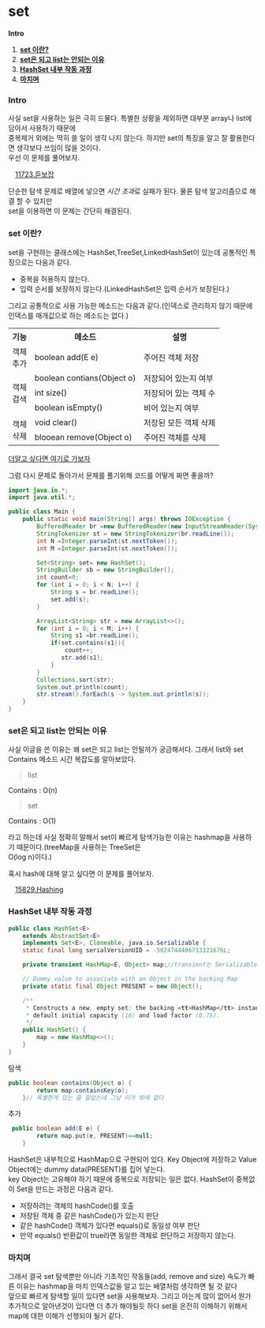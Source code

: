 <h1>set</h1> 

**Intro**
1. [**set 이란?**](#set-이란)
2. [**set은 되고 list는 안되는 이유**](#set은-되고-list는-안되는-이유)
3. [**HashSet 내부 작동 과정**](#hashset-내부-작동-과정)
4. [**마치며**](#마치며)


### Intro

사실 set을 사용하는 일은 극히 드물다. 특별한 상황을 제외하면 대부분 array나 list에 담아서 사용하기 때문에    
중복제거 외에는 딱히 쓸 일이 생각 나지 않는다. 하지만 set의 특징을 알고 잘 활용한다면 생각보다 쓰임이 많을 것이다.   
우선 이 문제를 풀어보자.

<img src="https://static.solved.ac/tier_small/7.svg" width="14" height="14">[11723.듣보잡](https://boj.kr/1764)

단순한 탐색 문제로 배열에 넣으면 *시간 초과*로 실패가 된다. 물론 탐색 알고리즘으로 해결 할 수 있지만   
set을 이용하면 이 문제는 간단히 해결된다. 

### set 이란?

set을 구현하는 클래스에는 HashSet,TreeSet,LinkedHashSet이 있는데 공통적인 특징으로는 다음과 같다.

- 중복을 허용하지 않는다.
- 입력 순서를 보장하지 않는다.(LinkedHashSet은 입력 순서가 보장된다.)

그리고 공통적으로 사용 가능한 메소드는 다음과 같다.(인덱스로 관리하지 않기 때문에 인덱스를 매개값으로 하는 메소드는 없다.)


<table>
    <tr>
        <th>기능</th>
        <th>메소드</th>
        <th>설명</th>
    </tr>
    <tr>
        <td>객체 <br>추가 </td>
        <td> boolean add(E e)</td>
        <td> 주어진 객체 저장</td>
    </tr>
    <tr>
        <td rowspan="3">객체 <br>검색 </td>
        <td> boolean contians(Object o)</td>
        <td> 저장되어 있는지 여부</td>
    </tr>
    <tr>
        <td> int size()</td>
        <td> 저장되어 있는 객체 수</td>
    </tr>
    <tr>
        <td> boolean isEmpty()</td>
        <td> 비어 있는지 여부</td>
    </tr>
    <tr>
        <td rowspan="2">객체 <br>삭제 </td>
        <td>void clear()</td>
        <td>저장된 모든 객체 삭제</td>
    </tr>
    <tr>
        <td> blooean remove(Object o)</td>
        <td> 주어진 객체를 삭제</td>
    </tr>
</table>

[더알고 싶다면 여기로 가보자](https://docs.oracle.com/en/java/javase/11/docs/api/java.base/java/util/Set.html)

그럼 다시 문제로 돌아가서 문제를 풀기위해 코드를 어떻게 짜면 좋을까?

```java
import java.io.*;
import java.util.*;

public class Main {
    public static void main(String[] args) throws IOException {
        BufferedReader br =new BufferedReader(new InputStreamReader(System.in));
        StringTokenizer st = new StringTokenizer(br.readLine());
        int N =Integer.parseInt(st.nextToken());
        int M =Integer.parseInt(st.nextToken());

        Set<String> set= new HashSet();
        StringBuilder sb = new StringBuilder();
        int count=0;
        for (int i = 0; i < N; i++) {
            String s = br.readLine();
            set.add(s);
        }

        ArrayList<String> str = new ArrayList<>();
        for (int i = 0; i < M; i++) {
            String s1 =br.readLine();
            if(set.contains(s1)){
                count++;
               str.add(s1);
            }
        }
        Collections.sort(str);
        System.out.println(count);
        str.stream().forEach(s -> System.out.println(s));
    }
}


```
### set은 되고 list는 안되는 이유

사실 이글을 쓴 이유는 왜 set은 되고 list는 안될까가 궁금해서다. 그래서 list와 set Contains 메소드 시간 복잡도를 알아보았다.
>list

Contains    : O(n)

>set

Contains    : O(1)

라고 하는데 사실 정확히 말해서 set이 빠르게 탐색가능한 이유는 hashmap을 사용하기 때문이다.(treeMap을 사용하는 TreeSet은   
O(log n)이다.)    

혹시 hash에 대해 알고 싶다면 이 문제를 풀어보자.

<img src="https://static.solved.ac/tier_small/4.svg" width="14" height="14">[15829.Hashing](https://boj.kr/15829)

### HashSet 내부 작동 과정
```java
public class HashSet<E>
    extends AbstractSet<E>
    implements Set<E>, Cloneable, java.io.Serializable {
    static final long serialVersionUID = -5024744406713321676L;

    private transient HashMap<E, Object> map;//transient는 Serializable에서 제외하고 싶을떄

    // Dummy value to associate with an Object in the backing Map
    private static final Object PRESENT = new Object();

    /**
     * Constructs a new, empty set; the backing <tt>HashMap</tt> instance has
     * default initial capacity (16) and load factor (0.75).
     */
    public HashSet() {
        map = new HashMap<>();
    }
}
```
탐색
```java
public boolean contains(Object o) {
        return map.containsKey(o);
    }// 특별한게 있는 줄 알았는데 그냥 이거 밖에 없다
```
추가
```java
 public boolean add(E e) {
        return map.put(e, PRESENT)==null;
    }
```
HashSet은 내부적으로 HashMap으로 구현되어 있다. Key Object에 저장하고 Value Object에는 dummy data(PRESENT)를 집어 넣는다.   
key Object는 고유해야 하기 때문에 중복으로 저장되는 일은 없다. HashSet이 중복없이 Set을 만드는 과정은 다음과 같다.

- 저장하려는 객체의 hashCode()를 호출
- 저장된 객체 중 같은 hashCode()가 있는지 판단
- 같은 hashCode() 객체가 있다면 equals()로 동일성 여부 판단
- 만약 equals() 반환값이 true라면 동일한 객체로 판단하고 저장하지 않는다.

### 마치며

그래서 결국 set 탐색뿐만 아니라 기초적인 작동들(add, remove and size) 속도가 빠른 이유는 hashmap을 마치 인덱스값을 알고 있는 배열처럼  생각하면 될 것 같다  
앞으로 빠르게 탐색할 일이 있다면 set을 사용해보자. 그리고 아는게 많이 없어서 뭔가 추가적으로 알아낸것이 있다면 더 추가 해야될듯 하다
set을 온전히 이해하기 위해서 map에 대한 이해가 선행되야 될거 같다.

